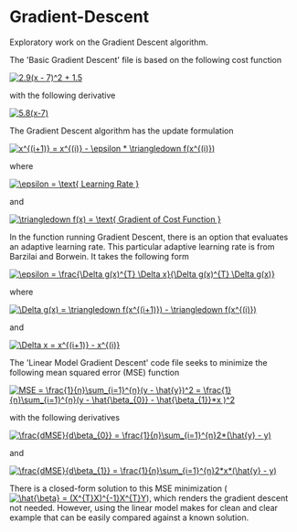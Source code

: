 
# Gradient-Descent

Exploratory work on the Gradient Descent algorithm.

The 'Basic Gradient Descent' file is based on the following cost function

<a href="http://www.codecogs.com/eqnedit.php?latex=2.9(x&space;-&space;7)^2&space;&plus;&space;1.5" target="_blank"><img src="http://latex.codecogs.com/gif.latex?2.9(x&space;-&space;7)^2&space;&plus;&space;1.5" title="2.9(x - 7)^2 + 1.5" /></a>

with the following derivative

<a href="http://www.codecogs.com/eqnedit.php?latex=5.8(x-7)" target="_blank"><img src="http://latex.codecogs.com/gif.latex?5.8(x-7)" title="5.8(x-7)" /></a>



The Gradient Descent algorithm has the update formulation

<a href="http://www.codecogs.com/eqnedit.php?latex=x^{(i&plus;1)}&space;=&space;x^{(i)}&space;-&space;\epsilon&space;*&space;\triangledown&space;f(x^{(i)})" target="_blank"><img src="http://latex.codecogs.com/gif.latex?x^{(i&plus;1)}&space;=&space;x^{(i)}&space;-&space;\epsilon&space;*&space;\triangledown&space;f(x^{(i)})" title="x^{(i+1)} = x^{(i)} - \epsilon * \triangledown f(x^{(i)})" /></a>

where

<a href="http://www.codecogs.com/eqnedit.php?latex=\epsilon&space;=&space;\text{&space;Learning&space;Rate&space;}" target="_blank"><img src="http://latex.codecogs.com/gif.latex?\epsilon&space;=&space;\text{&space;Learning&space;Rate&space;}" title="\epsilon = \text{ Learning Rate }" /></a>

and

<a href="http://www.codecogs.com/eqnedit.php?latex=\triangledown&space;f(x)&space;=&space;\text{&space;Gradient&space;of&space;Cost&space;Function&space;}" target="_blank"><img src="http://latex.codecogs.com/gif.latex?\triangledown&space;f(x)&space;=&space;\text{&space;Gradient&space;of&space;Cost&space;Function&space;}" title="\triangledown f(x) = \text{ Gradient of Cost Function }" /></a>



In the function running Gradient Descent, there is an option that evaluates an adaptive learning rate. This particular adaptive learning rate is from Barzilai and Borwein. It takes the following form

<a href="http://www.codecogs.com/eqnedit.php?latex=\epsilon&space;=&space;\frac{\Delta&space;g(x)^{T}&space;\Delta&space;x}{\Delta&space;g(x)^{T}&space;\Delta&space;g(x)}" target="_blank"><img src="http://latex.codecogs.com/gif.latex?\epsilon&space;=&space;\frac{\Delta&space;g(x)^{T}&space;\Delta&space;x}{\Delta&space;g(x)^{T}&space;\Delta&space;g(x)}" title="\epsilon = \frac{\Delta g(x)^{T} \Delta x}{\Delta g(x)^{T} \Delta g(x)}" /></a>

where

<a href="http://www.codecogs.com/eqnedit.php?latex=\Delta&space;g(x)&space;=&space;\triangledown&space;f(x^{(i&plus;1)})&space;-&space;\triangledown&space;f(x^{(i)})" target="_blank"><img src="http://latex.codecogs.com/gif.latex?\Delta&space;g(x)&space;=&space;\triangledown&space;f(x^{(i&plus;1)})&space;-&space;\triangledown&space;f(x^{(i)})" title="\Delta g(x) = \triangledown f(x^{(i+1)}) - \triangledown f(x^{(i)})" /></a>

and

<a href="http://www.codecogs.com/eqnedit.php?latex=\Delta&space;x&space;=&space;x^{(i&plus;1)}&space;-&space;x^{(i)}" target="_blank"><img src="http://latex.codecogs.com/gif.latex?\Delta&space;x&space;=&space;x^{(i&plus;1)}&space;-&space;x^{(i)}" title="\Delta x = x^{(i+1)} - x^{(i)}" /></a>



The 'Linear Model Gradient Descent' code file seeks to minimize the following mean squared error (MSE) function

<a href="http://www.codecogs.com/eqnedit.php?latex=MSE&space;=&space;\frac{1}{n}\sum_{i=1}^{n}(y&space;-&space;\hat{y})^2&space;=&space;\frac{1}{n}\sum_{i=1}^{n}(y&space;-&space;\hat{\beta_{0}}&space;-&space;\hat{\beta_{1}}*x&space;)^2" target="_blank"><img src="http://latex.codecogs.com/gif.latex?MSE&space;=&space;\frac{1}{n}\sum_{i=1}^{n}(y&space;-&space;\hat{y})^2&space;=&space;\frac{1}{n}\sum_{i=1}^{n}(y&space;-&space;\hat{\beta_{0}}&space;-&space;\hat{\beta_{1}}*x&space;)^2" title="MSE = \frac{1}{n}\sum_{i=1}^{n}(y - \hat{y})^2 = \frac{1}{n}\sum_{i=1}^{n}(y - \hat{\beta_{0}} - \hat{\beta_{1}}*x )^2" /></a>

with the following derivatives

<a href="http://www.codecogs.com/eqnedit.php?latex=\frac{dMSE}{d\beta_{0}}&space;=&space;\frac{1}{n}\sum_{i=1}^{n}2*(\hat{y}&space;-&space;y)" target="_blank"><img src="http://latex.codecogs.com/gif.latex?\frac{dMSE}{d\beta_{0}}&space;=&space;\frac{1}{n}\sum_{i=1}^{n}2*(\hat{y}&space;-&space;y)" title="\frac{dMSE}{d\beta_{0}} = \frac{1}{n}\sum_{i=1}^{n}2*(\hat{y} - y)" /></a>

and

<a href="http://www.codecogs.com/eqnedit.php?latex=\frac{dMSE}{d\beta_{1}}&space;=&space;\frac{1}{n}\sum_{i=1}^{n}2*x*(\hat{y}&space;-&space;y)" target="_blank"><img src="http://latex.codecogs.com/gif.latex?\frac{dMSE}{d\beta_{1}}&space;=&space;\frac{1}{n}\sum_{i=1}^{n}2*x*(\hat{y}&space;-&space;y)" title="\frac{dMSE}{d\beta_{1}} = \frac{1}{n}\sum_{i=1}^{n}2*x*(\hat{y} - y)" /></a>



There is a closed-form solution to this MSE minimization (<a href="http://www.codecogs.com/eqnedit.php?latex=\hat{\beta}&space;=&space;(X^{T}X)^{-1}X^{T}Y" target="_blank"><img src="http://latex.codecogs.com/gif.latex?\hat{\beta}&space;=&space;(X^{T}X)^{-1}X^{T}Y" title="\hat{\beta} = (X^{T}X)^{-1}X^{T}Y" /></a>), which renders the gradient descent not needed. However, using the linear model makes for clean and clear example that can be easily compared against a known solution.
